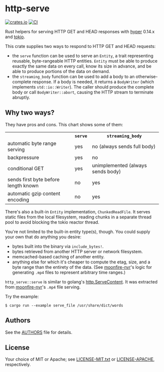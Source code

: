 # http-serve

[![crates.io](https://meritbadge.herokuapp.com/http-serve)](https://crates.io/crates/http-serve)
[![CI](https://github.com/scottlamb/http-serve/workflows/CI/badge.svg)](https://github.com/scottlamb/http-serve/actions?query=workflow%3ACI)

Rust helpers for serving HTTP GET and HEAD responses with
[hyper](https://crates.io/crates/hyper) 0.14.x and
[tokio](https://crates.io/crates/tokio).

This crate supplies two ways to respond to HTTP GET and HEAD requests:

*   the `serve` function can be used to serve an `Entity`, a trait representing
    reusable, byte-rangeable HTTP entities. `Entity` must be able to produce
    exactly the same data on every call, know its size in advance, and be able
    to produce portions of the data on demand.
*   the `streaming_body` function can be used to add a body to an
    otherwise-complete response.  If a body is needed, it returns a
    `BodyWriter` (which implements `std::io::Writer`). The caller should
    produce the complete body or call `BodyWriter::abort`, causing the HTTP
    stream to terminate abruptly.

## Why two ways?

They have pros and cons. This chart shows some of them:

<table>
  <tr><th><th><code>serve</code><th><code>streaming_body</code></tr>
  <tr><td>automatic byte range serving<td>yes<td>no (always sends full body)</tr>
  <tr><td>backpressure<td>yes<td>no</tr>
  <tr><td>conditional GET<td>yes<td>unimplemented (always sends body)</tr>
  <tr><td>sends first byte before length known<td>no<td>yes</tr>
  <tr><td>automatic gzip content encoding<td>no<td>yes</tr>
</table>

There's also a built-in `Entity` implementation, `ChunkedReadFile`. It serves
static files from the local filesystem, reading chunks in a separate thread
pool to avoid blocking the tokio reactor thread.

You're not limited to the built-in entity type(s), though. You could supply
your own that do anything you desire:

*   bytes built into the binary via `include_bytes!`.
*   bytes retrieved from another HTTP server or network filesystem.
*   memcached-based caching of another entity.
*   anything else for which it's cheaper to compute the etag, size, and a byte
    range than the entirety of the data. (See
    [moonfire-nvr](https://github.com/scottlamb/moonfire-nvr)'s logic for
    generating `.mp4` files to represent arbitrary time ranges.)

`http_serve::serve` is similar to golang's
[http.ServeContent](https://golang.org/pkg/net/http/#ServeContent). It was
extracted from [moonfire-nvr](https://github.com/scottlamb/moonfire-nvr)'s
`.mp4` file serving.

Try the example:

```
$ cargo run --example serve_file /usr/share/dict/words
```

## Authors

See the [AUTHORS](AUTHORS) file for details.

## License

Your choice of MIT or Apache; see [LICENSE-MIT.txt](LICENSE-MIT.txt) or
[LICENSE-APACHE](LICENSE-APACHE.txt), respectively.
